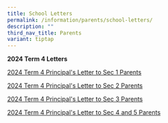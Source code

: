```yaml
---
title: School Letters
permalink: /information/parents/school-letters/
description: ""
third_nav_title: Parents
variant: tiptap
---
```

<p><strong>2024 Term 4 Letters</strong>
</p>
<p></p>
<p><a href="/files/2024_T4_Sec_1_Principal_s_Letter_to_Parents.pdf" rel="noopener noreferrer nofollow" target="_blank">2024 Term 4 Principal's Letter to Sec 1 Parents</a>
</p>
<p></p>
<p><a href="/files/2024_T4_Sec_2_Principal_s_Letter_to_Parents.pdf" rel="noopener noreferrer nofollow" target="_blank">2024 Term 4 Principal's Letter to Sec 2 Parents</a>
</p>
<p></p>
<p><a href="/files/2024_T4_Sec_3_Principal_s_Letter_to_Parents.pdf" rel="noopener noreferrer nofollow" target="_blank">2024 Term 4 Principal's Letter to Sec 3 Parents</a>
</p>
<p></p>
<p><a href="/files/2024_T4_Sec_4_and_5_Principal_s_Letter_to_Parents.pdf" rel="noopener noreferrer nofollow" target="_blank">2024 Term 4 Principal's Letter to Sec 4 and 5 Parents</a>
</p>